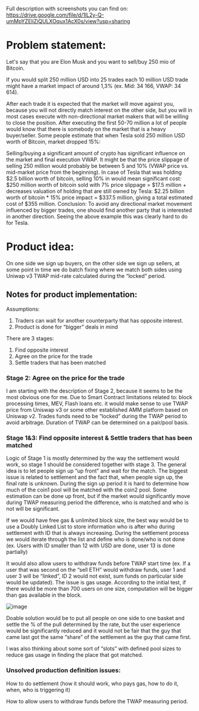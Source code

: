 Full description with screenshots you can find on:
https://drive.google.com/file/d/1lL2y-Q-umMpYZEliZiQULXOqux1AcX0s/view?usp=sharing

# Problem statement:

Let's say that you are Elon Musk and you want to sell/buy 250 mio of Bitcoin.

If you would split 250 million USD into 25 trades each 10 million USD trade might have a market impact of around 1,3% (ex. Mid: 34 166, VWAP: 34 614). 

After each trade it is expected that the market will move against you, because you will not directly match interest on the other side, but you will in most cases execute with non-directional market makers that will be willing to close the position. After executing the first 50-70 million a lot of people would know that there is somebody on the market that is a heavy buyer/seller. Some people estimate that when Tesla sold 250 million USD worth of Bitcoin, market dropped 15%: 

Selling/buying a significant amount of crypto has significant influence on the market and final execution VWAP. It might be that the price slippage of selling 250 million would probably be between 5 and 10% (VWAP price vs. mid-market price from the beginning).
In case of Tesla that was holding $2.5 billion worth of bitcoin, selling 10% in would mean significant cost: $250 million worth of bitcoin sold with 7% price slippage = $17.5 million + decreases valuation of holding that are still owned by Tesla: $2.25 billion worth of bitcoin * 15% price impact = $337.5 million, giving a total estimated cost of $355 million.
Conclusion: To avoid any directional market movement influenced by bigger trades, one should find another party that is interested in another direction. Seeing the above example this was clearly hard to do for Tesla. 

# Product idea:

On one side we sign up buyers, on the other side we sign up sellers, at some point in time we do batch fixing where we match both sides using Uniwap v3 TWAP mid-rate calculated during the “locked” period.


## Notes for product implementation:

Assumptions:
1. Traders can wait for another counterparty that has opposite interest. 
2. Product is done for “bigger” deals in mind

There are 3 stages:
1. Find opposite interest
2. Agree on the price for the trade
3. Settle traders that has been matched

### Stage 2: Agree on the price for the trade

I am starting with the description of Stage 2, because it seems to be the most obvious one for me. 
Due to Smart Contract limitations related to: block processing times, MEV, Flash loans etc. it would make sense to use TWAP price from Uniswap v3 or some other established AMM platform based on Uniswap v2. Trades funds need to be “locked” during the TWAP period to avoid arbitrage. Duration of TWAP can be determined on a pair/pool basis.

### Stage 1&3: Find opposite interest & Settle traders that has been matched

Logic of Stage 1 is mostly determined by the way the settlement would work, so stage 1 should be considered together with stage 3.
The general idea is to let people sign up “up front” and wait for the match. The biggest issue is related to settlement and the fact that, when people sign up, the final rate is unknown. During the sign up period it is hard to determine how much of the coin1 pool will be matched with the coin2 pool. Some estimation can be done up front, but if the market would significantly move during TWAP measuring period the difference, who is matched and who is not will be significant. 

If we would have free gas & unlimited block size, the best way would be to use a Doubly Linked List to store information who is after who during settlement with ID that is always increasing. During the settlement process we would iterate through the list and define who is done/who is not done (ex. Users with ID smaller than 12 with USD are done, user 13 is done partially)

It would also allow users to withdraw funds before TWAP start time (ex. If a user that was second on the “sell ETH” would withdraw funds, user 1 and user 3 will be “linked”, ID 2 would not exist, sum funds on particular side would be updated). The issue is gas usage. According to the initial test, if there would be more than 700 users on one size, computation will be bigger than gas available in the block.

![image](https://user-images.githubusercontent.com/84227574/123256198-fc982100-d4f0-11eb-974a-72f45918e8c2.png)


Doable solution would be to put all people on one side to one basket and settle the % of the pull determined by the rate, but the user experience would be significantly reduced and it would not be fair that the guy that came last got the same “share” of the settlement as the guy that came first.

I was also thinking about some sort of “slots” with defined pool sizes to reduce gas usage in finding the place that got matched.

### Unsolved production definition issues:

How to do settlement (how it should work, who pays gas, how to do it, when, who is triggering it)

How to allow users to withdraw funds before the TWAP measuring period.
